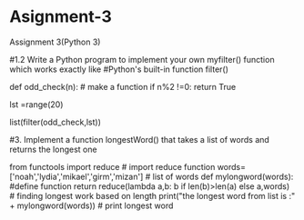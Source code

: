 # Asignment-3
Assignment 3(Python 3)


#1.2 Write a Python program to implement your own myfilter() function which works exactly like
#Python's built-in function filter()

def odd_check(n):  # make a function
    if n%2 !=0:
        return True
        
lst =range(20)

list(filter(odd_check,lst))


#3. Implement a function longestWord() that takes a list of words and returns the longest one

from functools import reduce # import reduce function
words=['noah','lydia','mikael','girm','mizan'] # list of words
def mylongword(words):  #define function
    return reduce(lambda a,b: b if len(b)>len(a) else a,words) # finding longest work based on length
    print("the longest word from list is :" + mylongword(words)) # print longest word
